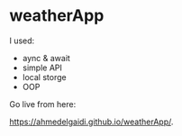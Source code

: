 # weatherApp
I used: 
  - aync & await
  - simple API
  - local storge
  - OOP
  
 Go live from here:
 
https://ahmedelgaidi.github.io/weatherApp/.
